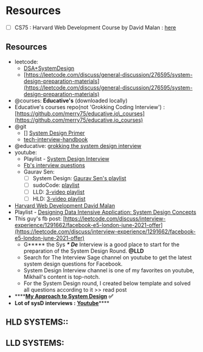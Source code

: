 # Resources

* [ ] CS75 : Harvard Web Development Course by David Malan : [here](https://www.youtube.com/watch?v=8KuO4r5CHjM&ab_channel=JorgeScott)

## Resources

* leetcode:
  * [DSA+SystemDesign](https://leetcode.com/discuss/career/216554/From-0-to-clearing-UberAppleAmazonLinkedInGoogle)
  * [https://leetcode.com/discuss/general-discussion/276595/system-design-preparation-materials](https://leetcode.com/discuss/general-discussion/276595/system-design-preparation-materials)
* @courses: **Educative's** \(downloaded locally\)
* Educative's courses repo\(not 'Grokking Coding Interview'\) : [https://github.com/merry75/educative.io\_courses](https://github.com/merry75/educative.io_courses)
* @git
  * \[\] [System Design Primer](https://github.com/donnemartin/system-design-primer)
  * [tech-interview-handbook](https://github.com/yangshun/tech-interview-handbook/tree/master/experimental/design)
* @educative: [grokking the system design interview](https://github.com/donnemartin/system-design-primer)
* youtube: 
  * Playlist - [System Design Interview](https://www.youtube.com/watch?v=OOKpXfneQ9Q&list=PL0evysyBWYO4n2wkp1UgqpUfSsXnu5EMf&ab_channel=SystemDesignInterview)
  * [Fb's interview questions](https://www.youtube.com/results?search_query=The+Interview+Sage)
  * Gaurav Sen:
    * [ ] System Design: [Gaurav Sen's playlist](https://www.youtube.com/watch?v=xpDnVSmNFX0&list=PLMCXHnjXnTnvo6alSjVkgxV-VH6EPyvoX&ab_channel=GauravSen)
    * [ ] sudoCode: [playlist](https://www.youtube.com/c/sudoCODE/playlists)
    * [ ] LLD: [3-video playlist](https://www.youtube.com/watch?v=FKA2KgkkcqY&list=PLMCXHnjXnTnvQVh7WsgZ8SurU1O2v_UM7)
    * [ ] HLD: [3-video playlist](https://www.youtube.com/watch?v=tndzLznxq40&list=PLMCXHnjXnTnvZBRQGkIAuZkPMK4SpE1fq)
* [Harvard Web Development David Malan](https://www.youtube.com/watch?v=-W9F__D3oY4&ab_channel=JorgeScott)
* Playlist - [Designing Data Intensive Application: System Design Concepts](https://www.youtube.com/playlist?list=PLQ4gYCpyjA84mawlXOfodSEtRv3Jpb2F1)
* This guy's fb post: [https://leetcode.com/discuss/interview-experience/1291662/facebook-e5-london-june-2021-offer](https://leetcode.com/discuss/interview-experience/1291662/facebook-e5-london-june-2021-offer)
  * G**\*** the Sys _**\* De**_ Interview is a good place to start for the preparation of the System Design Round.  **@LLD**
  * Search for The Interview Sage channel on youtube to get the latest system design questions for Facebook. 
  * System Design Interview channel is one of my favorites on youtube, Mikhail's content is top-notch. 
  * For the System Design round, I created below template and solved all questions according to it &gt;&gt; read post
* \*\*\*\*[**My Approach to System Design**](https://www.teamblind.com/post/my-approach-to-system-design-V4SJARdx) **✅**
* **Lot of sysD interviews :** [**Youtube**](https://www.youtube.com/channel/UCPumyEKs86w-GtWDd2XQYtg)\*\*\*\*

## HLD SYSTEMS::



## LLD SYSTEMS:





